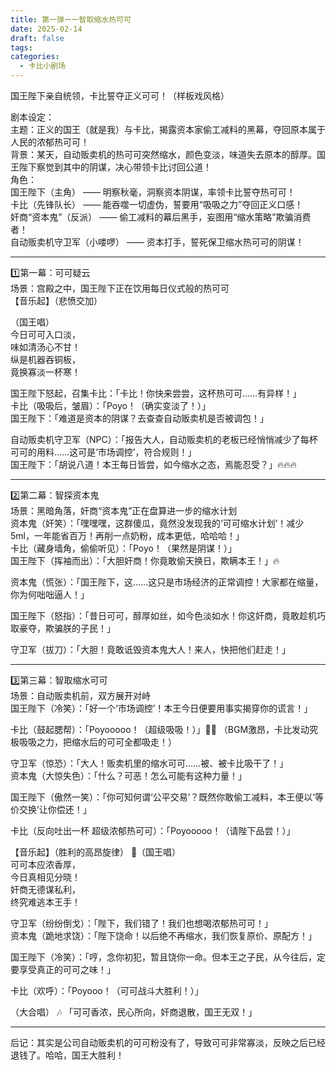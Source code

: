 ```yaml
---
title: 第一弹ーー智取缩水热可可
date: 2025-02-14
draft: false
tags: 
categories:
  - 卡比小剧场
---
```

国王陛下亲自统领，卡比誓夺正义可可！（样板戏风格）
<!--more-->  
剧本设定：  
主题：正义的国王（就是我）与卡比，揭露资本家偷工减料的黑幕，夺回原本属于人民的浓郁热可可！  
背景：某天，自动贩卖机的热可可突然缩水，颜色变淡，味道失去原本的醇厚。国王陛下察觉到其中的阴谋，决心带领卡比讨回公道！  
角色：  
国王陛下（主角） —— 明察秋毫，洞察资本阴谋，率领卡比誓夺热可可！  
卡比（先锋队长） —— 能吞噬一切虚伪，誓要用“吸吸之力”夺回正义口感！  
奸商“资本鬼”（反派） —— 偷工减料的幕后黑手，妄图用“缩水策略”欺骗消费者！  
自动贩卖机守卫军（小喽啰） —— 资本打手，誓死保卫缩水热可可的阴谋！

---

1️⃣第一幕：可可疑云  
场景：宫殿之中，国王陛下正在饮用每日仪式般的热可可  
【音乐起】（悲愤交加）

（国王唱）  
今日可可入口淡，  
味如清汤心不甘！  
纵是机器吞铜板，  
竟换寡淡一杯寒！

国王陛下怒起，召集卡比：「卡比！你快来尝尝，这杯热可可……有异样！」  
卡比（吸吸后，皱眉）：「Poyo！（确实变淡了！）」  
国王陛下：「难道是资本的阴谋？去查查自动贩卖机是否被调包！」

自动贩卖机守卫军（NPC）：「报告大人，自动贩卖机的老板已经悄悄减少了每杯可可的用料……这可是‘市场调控’，符合规则！」  
国王陛下：「胡说八道！本王每日皆尝，如今缩水之态，焉能忍受？」🔥🔥🔥

---

2️⃣第二幕：智探资本鬼  
场景：黑暗角落，奸商“资本鬼”正在盘算进一步的缩水计划  
资本鬼（奸笑）：「嘿嘿嘿，这群傻瓜，竟然没发现我的‘可可缩水计划’！减少5ml，一年能省百万！再削一点奶粉，成本更低，哈哈哈！」  
卡比（藏身墙角，偷偷听见）：「Poyo！（果然是阴谋！）」  
国王陛下（挥袖而出）：「大胆奸商！你竟敢偷天换日，欺瞒本王！」🔥

资本鬼（慌张）：「国王陛下，这……这只是市场经济的正常调控！大家都在缩量，你为何咄咄逼人！」

国王陛下（怒指）：「昔日可可，醇厚如丝，如今色淡如水！你这奸商，竟敢趁机巧取豪夺，欺骗朕的子民！」

守卫军（拔刀）：「大胆！竟敢诋毁资本鬼大人！来人，快把他们赶走！」

---

3️⃣第三幕：智取缩水可可  
场景：自动贩卖机前，双方展开对峙  
国王陛下（冷笑）：「好一个‘市场调控’！本王今日便要用事实揭穿你的谎言！」

卡比（鼓起腮帮）：「Poyooooo！（超级吸吸！）」💨💨
（BGM激昂，卡比发动究极吸吸之力，把缩水后的可可全都吸走！）

守卫军（惊恐）：「大人！贩卖机里的缩水可可……被、被卡比吸干了！」  
资本鬼（大惊失色）：「什么？可恶！怎么可能有这种力量！」

国王陛下（傲然一笑）：「你可知何谓‘公平交易’？既然你敢偷工减料，本王便以‘等价交换’让你偿还！」

卡比（反向吐出一杯 超级浓郁热可可）：「Poyooooo！（请陛下品尝！）」

【音乐起】（胜利的高昂旋律）
🎤（国王唱）  
可可本应浓香厚，  
今日真相见分晓！  
奸商无德谋私利，  
终究难逃本王手！

守卫军（纷纷倒戈）：「陛下，我们错了！我们也想喝浓郁热可可！」  
资本鬼（跪地求饶）：「陛下饶命！以后绝不再缩水，我们恢复原价、原配方！」

国王陛下（冷笑）：「哼，念你初犯，暂且饶你一命。但本王之子民，从今往后，定要享受真正的可可之味！」

卡比（欢呼）：「Poyooo！（可可战斗大胜利！）」

（大合唱） 🎶
「可可香浓，民心所向，奸商退散，国王无双！」

---

后记：其实是公司自动贩卖机的可可粉没有了，导致可可非常寡淡，反映之后已经退钱了。哈哈，国王大胜利！